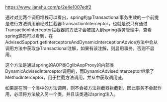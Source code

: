 https://www.jianshu.com/p/2e4e1007edf2

通过对比两个调用堆栈可以看出，spring的@Transactional事务生效的一个前提是进行方法调用前经过拦截器TransactionInterceptor，也就是说只有通过TransactionInterceptor拦截器的方法才会被加入到spring事务管理中，查看spring源码可以看到，在AdvisedSupport.getInterceptorsAndDynamicInterceptionAdvice方法中会从调用方法中获取@Transactional注解，如果有该注解，则启用事务，否则不启用。

这个方法是通过spring的AOP类CglibAopProxy的内部类DynamicAdvisedInterceptor调用的，而DynamicAdvisedInterceptor继承了MethodInterceptor，用于拦截方法调用，并从中获取调用链。

如果是在同一个类中的方法调用，则不会被方法拦截器拦截到，因此事务不会起作用，必须将方法放入另一个类，并且该类通过spring注入。
